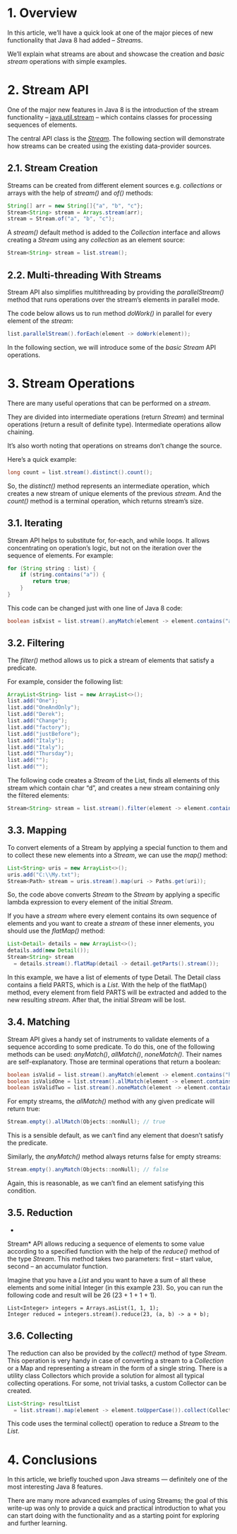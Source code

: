 # **1. Overview**

In this article, we’ll have a quick look at one of the major pieces of new functionality that Java 8 had added *– Stream*s.

We’ll explain what streams are about and showcase the creation and *basic stream* operations with simple examples.


# **2. Stream API**

One of the major new features in Java 8 is the introduction of the stream functionality – [java.util.stream](https://docs.oracle.com/en/java/javase/17/docs/api/java.base/java/util/stream/package-summary.html) – which contains classes for processing sequences of elements.

The central API class is the [*Stream<T>*](https://docs.oracle.com/en/java/javase/17/docs/api/java.base/java/util/*stream*/*Stream*.html). The following section will demonstrate how streams can be created using the existing data-provider sources.

## **2.1. Stream Creation**

Streams can be created from different element sources e.g. *collections* or arrays with the help of *stream()* and *of()* methods:

~~~Java
String[] arr = new String[]{"a", "b", "c"};
Stream<String> stream = Arrays.stream(arr);
stream = Stream.of("a", "b", "c");
~~~

A *stream()* default method is added to the *Collection* interface and allows creating a *Stream<T>* using any *collection* as an element source:

~~~Java
Stream<String> stream = list.stream();
~~~

## **2.2. Multi-threading With Streams**

Stream API also simplifies multithreading by providing the *parallelStream()* method that runs operations over the stream’s elements in parallel mode.

The code below allows us to run method *doWork()* in parallel for every element of the *stream*:

~~~Java
list.parallelStream().forEach(element -> doWork(element));
~~~

In the following section, we will introduce some of the *basic Stream* API operations.

# **3. Stream Operations**

There are many useful operations that can be performed on a *stream*.

They are divided into intermediate operations (return *Stream<T>*) and terminal operations (return a result of definite type). Intermediate operations allow chaining.

It’s also worth noting that operations on streams don’t change the source.

Here’s a quick example:

~~~Java
long count = list.stream().distinct().count();
~~~

So, the *distinct()* method represents an intermediate operation, which creates a new stream of unique elements of the previous *stream*. And the *count()* method is a terminal operation, which returns stream’s size.

## **3.1. Iterating**

Stream API helps to substitute for, for-each, and while loops. It allows concentrating on operation’s logic, but not on the iteration over the sequence of elements. For example:

~~~Java
for (String string : list) {
    if (string.contains("a")) {
        return true;
    }
}
~~~

This code can be changed just with one line of Java 8 code:

~~~Java
boolean isExist = list.stream().anyMatch(element -> element.contains("a"));
~~~

## **3.2. Filtering**

The *filter()* method allows us to pick a stream of elements that satisfy a predicate.

For example, consider the following list:

~~~Java
ArrayList<String> list = new ArrayList<>();
list.add("One");
list.add("OneAndOnly");
list.add("Derek");
list.add("Change");
list.add("factory");
list.add("justBefore");
list.add("Italy");
list.add("Italy");
list.add("Thursday");
list.add("");
list.add("");
~~~

The following code creates a *Stream<String>* of the List<String>, finds all elements of this stream which contain char “d”, and creates a new stream containing only the filtered elements:

~~~Java
Stream<String> stream = list.stream().filter(element -> element.contains("d"));
~~~

## **3.3. Mapping**

To convert elements of a Stream by applying a special function to them and to collect these new elements into a *Stream*, we can use the *map()* method:

~~~Java
List<String> uris = new ArrayList<>();
uris.add("C:\\My.txt");
Stream<Path> stream = uris.stream().map(uri -> Paths.get(uri));
~~~

So, the code above converts *Stream<String>* to the *Stream<Path>* by applying a specific lambda expression to every element of the initial *Stream*.

If you have a *stream* where every element contains its own sequence of elements and you want to create a *stream* of these inner elements, you should use the *flatMap()* method:

~~~Java
List<Detail> details = new ArrayList<>();
details.add(new Detail());
Stream<String> stream
  = details.stream().flatMap(detail -> detail.getParts().stream());
~~~

In this example, we have a list of elements of type Detail. The Detail class contains a field PARTS, which is a *List<String>*. With the help of the flatMap() method, every element from field PARTS will be extracted and added to the new resulting *stream*. After that, the initial *Stream<Detail>* will be lost.

## **3.4. Matching**

Stream API gives a handy set of instruments to validate elements of a sequence according to some predicate. To do this, one of the following methods can be used: *anyMatch()*, *allMatch()*, *noneMatch()*. Their names are self-explanatory. Those are terminal operations that return a boolean:

~~~Java
boolean isValid = list.stream().anyMatch(element -> element.contains("h")); // true
boolean isValidOne = list.stream().allMatch(element -> element.contains("h")); // false
boolean isValidTwo = list.stream().noneMatch(element -> element.contains("h")); // false
~~~

For empty streams, the *allMatch()* method with any given predicate will return true:

~~~Java
Stream.empty().allMatch(Objects::nonNull); // true
~~~

This is a sensible default, as we can’t find any element that doesn’t satisfy the predicate.

Similarly, the *anyMatch()* method always returns false for empty streams:

~~~Java
Stream.empty().anyMatch(Objects::nonNull); // false
~~~

Again, this is reasonable, as we can’t find an element satisfying this condition.

## **3.5. Reduction**
*
Stream* API allows reducing a sequence of elements to some value according to a specified function with the help of the *reduce()* method of the type *Stream*. This method takes two parameters: first – start value, second – an accumulator function.

Imagine that you have a *List<Integer>* and you want to have a sum of all these elements and some initial Integer (in this example 23). So, you can run the following code and result will be 26 (23 + 1 + 1 + 1).

~~~Java:
List<Integer> integers = Arrays.asList(1, 1, 1);
Integer reduced = integers.stream().reduce(23, (a, b) -> a + b);
~~~

## **3.6. Collecting**

The reduction can also be provided by the *collect()* method of type *Stream*. This operation is very handy in case of converting a stream to a *Collection* or a Map and representing a stream in the form of a single string. There is a utility class Collectors which provide a solution for almost all typical collecting operations. For some, not trivial tasks, a custom Collector can be created.

~~~Java
List<String> resultList 
  = list.stream().map(element -> element.toUpperCase()).collect(Collectors.toList());
~~~

This code uses the terminal collect() operation to reduce a *Stream<String>* to the *List<String>*.

# **4. Conclusions**

In this article, we briefly touched upon Java streams — definitely one of the most interesting Java 8 features.

There are many more advanced examples of using Streams; the goal of this write-up was only to provide a quick and practical introduction to what you can start doing with the functionality and as a starting point for exploring and further learning.